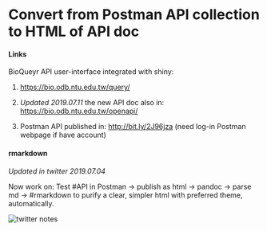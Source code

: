 # Convert from Postman API collection to HTML of API doc

#### Links

BioQueyr API user-interface integrated with shiny:

1. https://bio.odb.ntu.edu.tw/query/

2. _Updated 2019.07.11_ the new API doc also in: https://bio.odb.ntu.edu.tw/openapi/

3. Postman API published in: http://bit.ly/2J96jza (need log-in Postman webpage if have account)

#### rmarkdown

_Updated in twitter 2019.07.04_

Now work on: Test #API in Postman -> publish as html -> pandoc -> parse md -> #rmarkdown to purify a clear, simpler html with preferred theme, automatically.

![twitter notes](https://pbs.twimg.com/media/D-kKjrCU0AEKU2Y.png)
